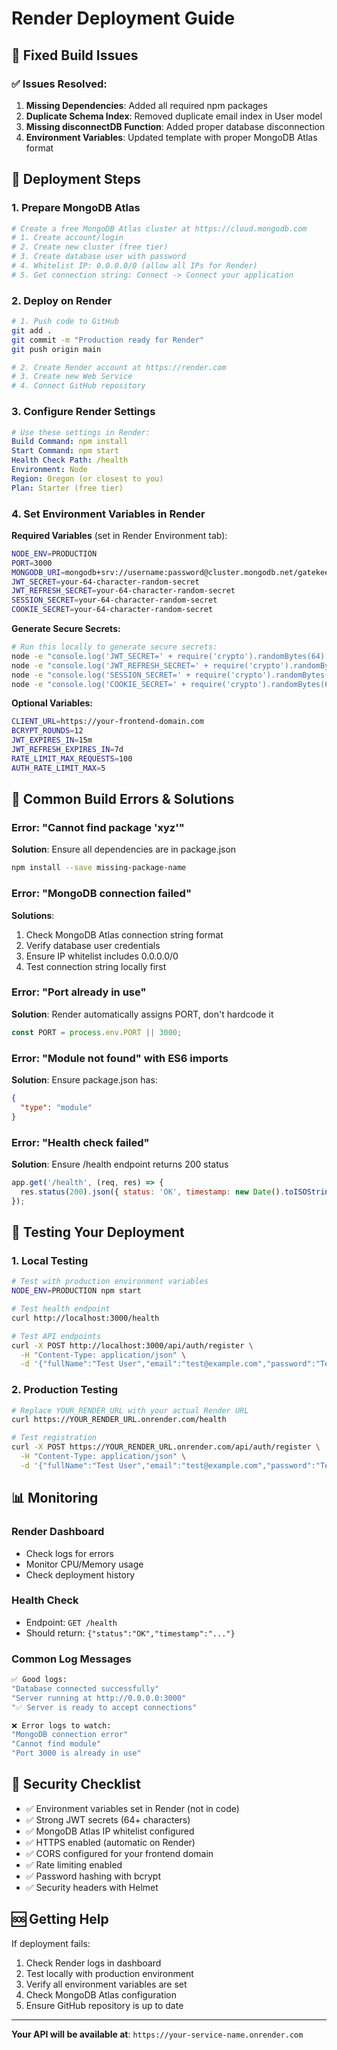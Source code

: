 # Render Deployment Guide

## 🚨 Fixed Build Issues

### ✅ Issues Resolved:
1. **Missing Dependencies**: Added all required npm packages
2. **Duplicate Schema Index**: Removed duplicate email index in User model 
3. **Missing disconnectDB Function**: Added proper database disconnection
4. **Environment Variables**: Updated template with proper MongoDB Atlas format

## 🚀 Deployment Steps

### 1. Prepare MongoDB Atlas
```bash
# Create a free MongoDB Atlas cluster at https://cloud.mongodb.com
# 1. Create account/login
# 2. Create new cluster (free tier)
# 3. Create database user with password
# 4. Whitelist IP: 0.0.0.0/0 (allow all IPs for Render)
# 5. Get connection string: Connect -> Connect your application
```

### 2. Deploy on Render
```bash
# 1. Push code to GitHub
git add .
git commit -m "Production ready for Render"
git push origin main

# 2. Create Render account at https://render.com
# 3. Create new Web Service
# 4. Connect GitHub repository
```

### 3. Configure Render Settings
```yaml
# Use these settings in Render:
Build Command: npm install
Start Command: npm start
Health Check Path: /health
Environment: Node
Region: Oregon (or closest to you)
Plan: Starter (free tier)
```

### 4. Set Environment Variables in Render

**Required Variables** (set in Render Environment tab):
```bash
NODE_ENV=PRODUCTION
PORT=3000
MONGODB_URI=mongodb+srv://username:password@cluster.mongodb.net/gatekeeper_api?retryWrites=true&w=majority
JWT_SECRET=your-64-character-random-secret
JWT_REFRESH_SECRET=your-64-character-random-secret  
SESSION_SECRET=your-64-character-random-secret
COOKIE_SECRET=your-64-character-random-secret
```

**Generate Secure Secrets:**
```bash
# Run this locally to generate secure secrets:
node -e "console.log('JWT_SECRET=' + require('crypto').randomBytes(64).toString('hex'))"
node -e "console.log('JWT_REFRESH_SECRET=' + require('crypto').randomBytes(64).toString('hex'))"
node -e "console.log('SESSION_SECRET=' + require('crypto').randomBytes(64).toString('hex'))"
node -e "console.log('COOKIE_SECRET=' + require('crypto').randomBytes(64).toString('hex'))"
```

**Optional Variables:**
```bash
CLIENT_URL=https://your-frontend-domain.com
BCRYPT_ROUNDS=12
JWT_EXPIRES_IN=15m
JWT_REFRESH_EXPIRES_IN=7d
RATE_LIMIT_MAX_REQUESTS=100
AUTH_RATE_LIMIT_MAX=5
```

## 🔧 Common Build Errors & Solutions

### Error: "Cannot find package 'xyz'"
**Solution**: Ensure all dependencies are in package.json
```bash
npm install --save missing-package-name
```

### Error: "MongoDB connection failed"
**Solutions**:
1. Check MongoDB Atlas connection string format
2. Verify database user credentials
3. Ensure IP whitelist includes 0.0.0.0/0
4. Test connection string locally first

### Error: "Port already in use"
**Solution**: Render automatically assigns PORT, don't hardcode it
```javascript
const PORT = process.env.PORT || 3000;
```

### Error: "Module not found" with ES6 imports
**Solution**: Ensure package.json has:
```json
{
  "type": "module"
}
```

### Error: "Health check failed"
**Solution**: Ensure /health endpoint returns 200 status
```javascript
app.get('/health', (req, res) => {
  res.status(200).json({ status: 'OK', timestamp: new Date().toISOString() });
});
```

## 🎯 Testing Your Deployment

### 1. Local Testing
```bash
# Test with production environment variables
NODE_ENV=PRODUCTION npm start

# Test health endpoint
curl http://localhost:3000/health

# Test API endpoints
curl -X POST http://localhost:3000/api/auth/register \
  -H "Content-Type: application/json" \
  -d '{"fullName":"Test User","email":"test@example.com","password":"TestPass123!"}'
```

### 2. Production Testing
```bash
# Replace YOUR_RENDER_URL with your actual Render URL
curl https://YOUR_RENDER_URL.onrender.com/health

# Test registration
curl -X POST https://YOUR_RENDER_URL.onrender.com/api/auth/register \
  -H "Content-Type: application/json" \
  -d '{"fullName":"Test User","email":"test@example.com","password":"TestPass123!"}'
```

## 📊 Monitoring

### Render Dashboard
- Check logs for errors
- Monitor CPU/Memory usage
- Check deployment history

### Health Check
- Endpoint: `GET /health`
- Should return: `{"status":"OK","timestamp":"..."}`

### Common Log Messages
```bash
✅ Good logs:
"Database connected successfully"
"Server running at http://0.0.0.0:3000"
"✅ Server is ready to accept connections"

❌ Error logs to watch:
"MongoDB connection error"
"Cannot find module"
"Port 3000 is already in use"
```

## 🔐 Security Checklist

- ✅ Environment variables set in Render (not in code)
- ✅ Strong JWT secrets (64+ characters)
- ✅ MongoDB Atlas IP whitelist configured
- ✅ HTTPS enabled (automatic on Render)
- ✅ CORS configured for your frontend domain
- ✅ Rate limiting enabled
- ✅ Password hashing with bcrypt
- ✅ Security headers with Helmet

## 🆘 Getting Help

If deployment fails:
1. Check Render logs in dashboard
2. Test locally with production environment
3. Verify all environment variables are set
4. Check MongoDB Atlas configuration
5. Ensure GitHub repository is up to date

---

**Your API will be available at**: `https://your-service-name.onrender.com`
